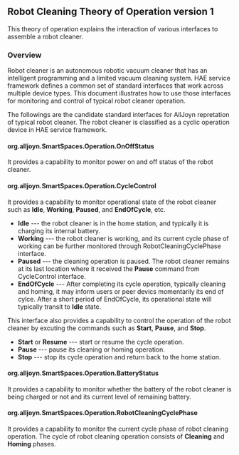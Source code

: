 ## Robot Cleaning Theory of Operation version 1

This theory of operation explains the interaction of various interfaces to
assemble a robot cleaner.

### Overview

Robot cleaner is an autonomous robotic vacuum cleaner that has an intelligent
programming and a limited vacuum cleaning system. HAE service framework
defines a common set of standard interfaces that work across multiple device
types. This document illustrates how to use those interfaces for monitoring
and control of typical robot cleaner operation.

The followings are the candidate standard interfaces for AllJoyn repretation of
typical robot cleaner. The robot cleaner is classified as a cyclic operation
device in HAE service framework.

#### org.alljoyn.SmartSpaces.Operation.OnOffStatus

It provides a capability to monitor power on and off status of
the robot cleaner.

#### org.alljoyn.SmartSpaces.Operation.CycleControl

It provides a capability to monitor operational state of the robot cleaner
such as **Idle**, **Working**, **Paused**, and **EndOfCycle**, etc.

* **Idle** --- the robot cleaner is in the home station, and typically it
is charging its internal battery.
* **Working** --- the robot cleaner is working, and its current cycle phase
of working can be further monitored through RobotCleaningCyclePhase interface.
* **Paused** --- the cleaning operation is paused. The robot cleaner remains
at its last location where it received the **Pause** command from CycleControl
interface.
* **EndOfCycle** --- After completing its cycle operation, typically cleaning
and homing, it may inform users or peer devics momentarily its end of cylce.
After a short period of EndOfCycle, its operational state will typically transit
to **Idle** state.

This interface also provides a capability to control the operation of the
robot cleaner by excuting the commands such as **Start**, **Pause**, and
**Stop**.

* **Start** or **Resume** --- start or resume the cycle operation.
* **Pause** --- pause its cleaning or homing operation.
* **Stop** --- stop its cycle operation and return back to the home station.

#### org.alljoyn.SmartSpaces.Operation.BatteryStatus

It provides a capability to monitor whether the battery of the robot cleaner
is being charged or not and its current level of remaining battery.

#### org.alljoyn.SmartSpaces.Operation.RobotCleaningCyclePhase

It provides a capability to monitor the current cycle phase of robot cleaning
operation. The cycle of robot cleaning operation consists of **Cleaning** and
**Homing** phases.
